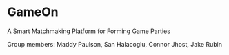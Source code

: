 # GameOn
A Smart Matchmaking Platform for Forming Game Parties

Group members: Maddy Paulson, San Halacoglu, Connor Jhost, Jake Rubin